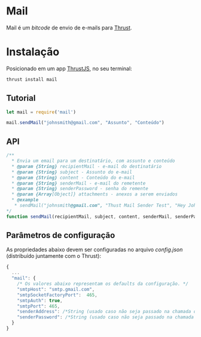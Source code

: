 Mail
===============

Mail é um *bitcode* de envio de e-mails para [Thrust](https://gitlab.com/thrustjs/thrust-seed).

# Instalação

Posicionado em um app [ThrustJS](https://github.com/thrustjs/thrust), no seu terminal:

```bash
thrust install mail
```

## Tutorial
```javascript
let mail = require('mail')

mail.sendMail("johnsmith@gmail.com", "Assunto", "Conteúdo")
```

## API

```javascript
/**
  * Envia um email para um destinatário, com assunto e conteúdo
  * @param {String} recipientMail - e-mail do destinatário
  * @param {String} subject - Assunto do e-mail
  * @param {String} content - Conteúdo do e-mail
  * @param {String} senderMail - e-mail do remetente
  * @param {String} senderPassword - senha do remente
  * @param {Array[Object]} attachments - anexos a serem enviados
  * @example
   * sendMail("johnsmith@gmail.com", "Thust Mail Sender Test", "Hey John, how're u?", [{bytes: byte[], contentType: 'application/pdf', fileName: 'relatorio.pdf'}])
*/
function sendMail(recipientMail, subject, content, senderMail, senderPassword, attachments)
```

## Parâmetros de configuração
As propriedades abaixo devem ser configuradas no arquivo *config.json* (distribuído juntamente com o Thrust):

``` javascript
{
  ...
  "mail": {
    /* Os valores abaixo representam os defaults da configuração. */
    "smtpHost": "smtp.gmail.com",
    "smtpSocketFactoryPort":  465,
    "smtpAuth": true,
    "smtpPort": 465,
    "senderAddress": /*String (usado caso não seja passado na chamada do sendMail)*/,
    "senderPassword": /*String (usado caso não seja passado na chamada do sendMail)*/
  }
}
```
